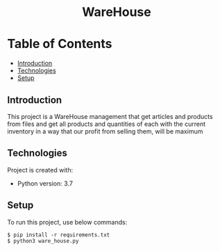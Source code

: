 # <p align="center">WareHouse</p>

# Table of Contents
- [Introduction](https://github.com/mohammadtavakoli78/WareHouse/blob/master/README.md#introduction)
- [Technologies](https://github.com/mohammadtavakoli78/WareHouse/blob/master/README.md#technologies)
- [Setup](https://github.com/mohammadtavakoli78/WareHouse/blob/master/README.md#setup)

## Introduction
This project is a WareHouse management that get articles and products from files and get all products and quantities of each with the current inventory in a way that our profit from selling them, will be maximum

## Technologies
Project is created with:
* Python version: 3.7

## Setup
To run this project, use below commands:
```
$ pip install -r requirements.txt
$ python3 ware_house.py
```
